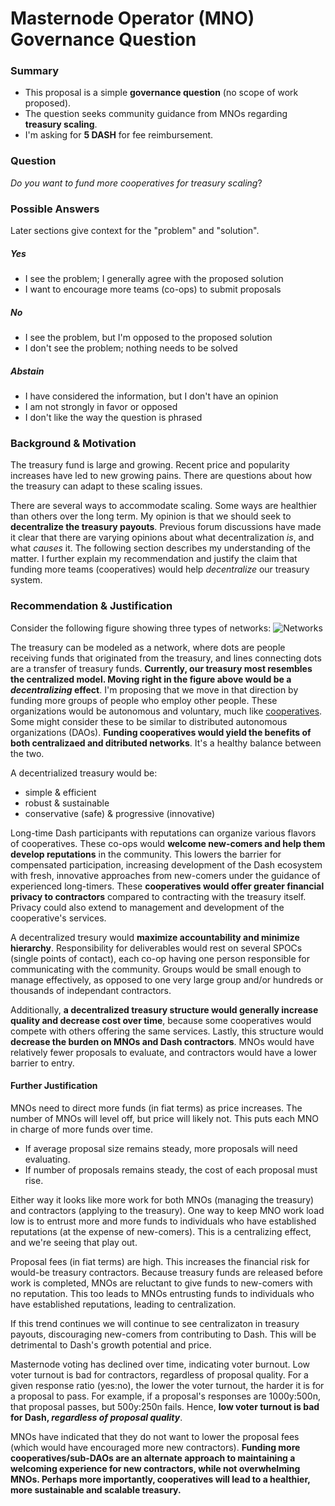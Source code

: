 # Masternode Operator (MNO) Governance Question

### Summary
* This proposal is a simple **governance question** (no scope of work proposed). 
* The question seeks community guidance from MNOs regarding **treasury scaling**.
* I'm asking for **5 DASH** for fee reimbursement.

### Question
*Do you want to fund more cooperatives for treasury scaling*?

### Possible Answers
Later sections give context for the "problem" and "solution".

##### __Yes__
* I see the problem;  I generally agree with the proposed solution
* I want to encourage more teams (co-ops) to submit proposals

##### __No__
* I see the problem, but I'm opposed to the proposed solution
* I don't see the problem; nothing needs to be solved

##### __Abstain__
* I have considered the information, but I don't have an opinion
* I am not strongly in favor or opposed
* I don't like the way the question is phrased

### Background & Motivation
The treasury fund is large and growing.  Recent price and popularity increases have led to new growing pains.  There are questions about how the treasury can adapt to these scaling issues.

There are several ways to accommodate scaling.  Some ways are healthier than others over the long term.  My opinion is that we should seek to **decentralize the treasury payouts**.  Previous forum discussions have made it clear that there are varying opinions about what decentralization *is*, and what *causes* it.  The following section describes my understanding of the matter.  I further explain my recommendation and justify the claim that funding more teams (cooperatives) would help *decentralize* our treasury system.

### Recommendation & Justification
Consider the following figure showing three types of networks:
![Networks](https://github.com/riongull/governance/blob/master/networks.jpeg "Dash treasury can be modelled as a network")

The treasury can be modeled as a network, where dots are people receiving funds that originated from the treasury, and lines connecting dots are a transfer of treasury funds.  **Currently, our treasury most resembles the centralized model.  Moving right in the figure above would be a *decentralizing* effect**.  I'm proposing that we move in that direction by funding more groups of people who employ other people.  These organizations would be autonomous and voluntary, much like [cooperatives](https://en.wikipedia.org/wiki/Cooperative).  Some might consider these to be similar to distributed autonomous organizations (DAOs).  **Funding cooperatives would yield the benefits of both centralizaed and ditributed networks**.  It's a healthy balance between the two.  

A decentrialized treasury would be:

* simple & efficient
* robust & sustainable
* conservative (safe) & progressive (innovative)

Long-time Dash participants with reputations can organize various flavors of cooperatives. These co-ops would **welcome new-comers and help them develop reputations** in the community.  This lowers the barrier for compensated participation, increasing development of the Dash ecosystem with fresh, innovative approaches from new-comers under the guidance of experienced long-timers. These **cooperatives would offer greater financial privacy to contractors** compared to contracting with the treasury itself.  Privacy could also extend to management and development of the cooperative's services.

A decentralized tresury would **maximize accountability and minimize hierarchy**.  Responsibility for deliverables would rest on several SPOCs (single points of contact), each co-op having one person responsible for communicating with the community.  Groups would be small enough to manage effectively, as opposed to one very large group and/or hundreds or thousands of independant contractors.

Additionally, **a decentralized treasury structure would generally increase quality and decrease cost over time**, because some cooperatives would compete with others offering the same services.  Lastly, this structure would **decrease the burden on MNOs and Dash contractors**.  MNOs would have relatively fewer proposals to evaluate, and contractors would have a lower barrier to entry. 

#### Further Justification
MNOs need to direct more funds (in fiat terms) as price increases.  The number of MNOs will level off, but price will likely not.  This puts each MNO in charge of more funds over time.

* If average proposal size remains steady, more proposals will need evaluating.
* If number of proposals remains steady, the cost of each proposal must rise.  

Either way it looks like more work for both MNOs (managing the treasury) and contractors (applying to the treasury).  One way to keep MNO work load low is to entrust more and more funds to individuals who have established reputations (at the expense of new-comers).  This is a centralizing effect, and we're seeing that play out.

Proposal fees (in fiat terms) are high.  This increases the financial risk for would-be treasury contractors.  Because treasury funds are released before work is completed, MNOs are reluctant to give funds to new-comers with no reputation.  This too leads to MNOs entrusting funds to individuals who have established reputations, leading to centralization.  

If this trend continues we will continue to see centralizaton in treasury payouts, discouraging new-comers from contributing to Dash.  This will be detrimental to Dash's growth potential and price.  

Masternode voting has declined over time, indicating voter burnout.  Low voter turnout is bad for contractors, regardless of proposal quality.  For a given response ratio (yes:no), the lower the voter turnout, the harder it is for a proposal to pass.  For example, if a proposal's responses are 1000y:500n, that proposal passes, but 500y:250n fails.  Hence, **low voter turnout is bad for Dash, *regardless of proposal quality***.  

MNOs have indicated that they do not want to lower the proposal fees (which would have encouraged more new contractors).  **Funding more cooperatives/sub-DAOs are an alternate approach to maintaining a welcoming experience for new contractors, while not overwhelming MNOs.  Perhaps more importantly, cooperatives will lead to a healthier, more sustainable and scalable treasury.**
